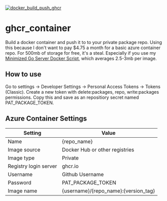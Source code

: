 [![docker_build_push_ghcr](https://github.com/gregyjames/ghcr_container/actions/workflows/tag.yml/badge.svg)](https://github.com/gregyjames/ghcr_container/actions/workflows/tag.yml)
# ghcr_container
Build a docker container and push it to to your private package repo. Using this because I don't want to pay $4.75 a month for a basic azure container repo. For 500mb of storage for free, it's a steal. Especially if you use my [Minimized Go Server Docker Script](https://gist.github.com/gregyjames/f94e85d961f50177da24af722a2a0560), which averages 2.5-3mb per image.

## How to use
Go to settings -> Developer Settings -> Personal Access Tokens -> Tokens (Classic). Create a new token with delete:packages, repo, write:packages permissions. Copy this and save as an repositiory secret named PAT_PACKAGE_TOKEN.

## Azure Container Settings
| Setting    | Value |
| -------- | ------- |
Name | {repo_name}
Image source | Docker Hub or other registries
Image type | Private
Registry login server | ghcr.io
Username | Github Username
Password | PAT_PACKAGE_TOKEN
Image name | {username}/{repo_name}:{version_tag}
